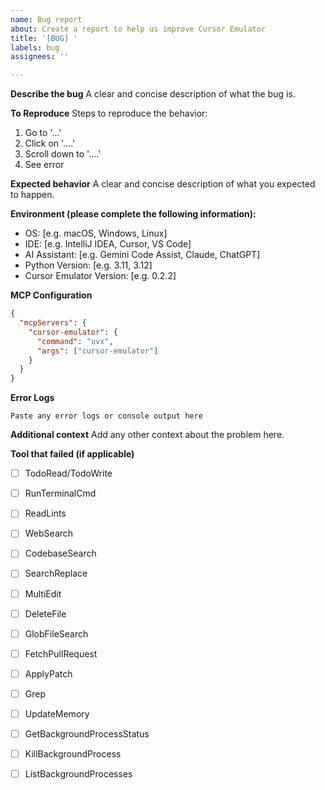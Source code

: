 ```yaml
---
name: Bug report
about: Create a report to help us improve Cursor Emulator
title: '[BUG] '
labels: bug
assignees: ''

---
```


**Describe the bug**
A clear and concise description of what the bug is.

**To Reproduce**
Steps to reproduce the behavior:
1. Go to '...'
2. Click on '....'
3. Scroll down to '....'
4. See error

**Expected behavior**
A clear and concise description of what you expected to happen.

**Environment (please complete the following information):**
 - OS: [e.g. macOS, Windows, Linux]
 - IDE: [e.g. IntelliJ IDEA, Cursor, VS Code]
 - AI Assistant: [e.g. Gemini Code Assist, Claude, ChatGPT]
 - Python Version: [e.g. 3.11, 3.12]
 - Cursor Emulator Version: [e.g. 0.2.2]

**MCP Configuration**
```json
{
  "mcpServers": {
    "cursor-emulator": {
      "command": "uvx",
      "args": ["cursor-emulator"]
    }
  }
}
```

**Error Logs**
```
Paste any error logs or console output here
```

**Additional context**
Add any other context about the problem here.

**Tool that failed (if applicable)**
- [ ] TodoRead/TodoWrite
- [ ] RunTerminalCmd
- [ ] ReadLints
- [ ] WebSearch
- [ ] CodebaseSearch
- [ ] SearchReplace
- [ ] MultiEdit
- [ ] DeleteFile
- [ ] GlobFileSearch
- [ ] FetchPullRequest
- [ ] ApplyPatch
- [ ] Grep
- [ ] UpdateMemory
- [ ] GetBackgroundProcessStatus
- [ ] KillBackgroundProcess
- [ ] ListBackgroundProcesses

